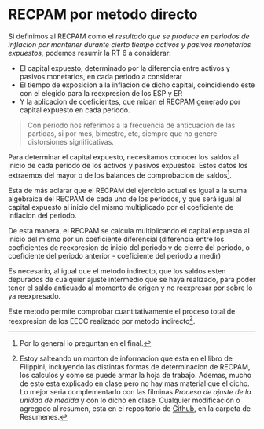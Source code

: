 # RECPAM por metodo directo 

Si definimos al RECPAM como el *resultado que se produce en periodos de inflacion por mantener durante cierto tiempo activos y pasivos monetarios expuestos,* podemos resumir la RT 6 a considerar: 

- El capital expuesto, determinado por la diferencia entre activos y pasivos monetarios, en cada periodo a considerar
- El tiempo de exposicion a la inflacion de dicho capital, coincidiendo este con el elegido para la reexpresion de los ESP y ER 
- Y la aplicacion de coeficientes, que midan el RECPAM generado por capital expuesto en cada periodo. 

> Con periodo nos referimos a la frecuencia de anticuacion de las partidas, si por mes, bimestre, etc, siempre que no genere distorsiones significativas.

Para determinar el capital expuesto, necesitamos conocer los saldos al inicio de cada periodo de los activos y pasivos expuestos. Estos datos los extraemos del mayor o de los balances de comprobacion de saldos[^1].

Esta de más aclarar que el RECPAM del ejercicio actual es igual a la suma algebraica del RECPAM de cada uno de los periodos, y que será igual al capital expuesto al inicio del mismo multiplicado por el coeficiente de inflacion del periodo.  

De esta manera, el RECPAM se calcula multiplicando el capital expuesto al inicio del mismo por un coeficiente diferencial \(diferencia entre los coeficientes de reexpresion de inicio del periodo y de cierre del periodo, o coeficiente del periodo anterior - coeficiente del periodo a medir) 

Es necesario, al igual que el metodo indirecto, que los saldos esten depurados de cualquier ajuste intermedio que se haya realizado, para poder tener el saldo anticuado al momento de origen y no reexpresar por sobre lo ya reexpresado. 

Este metodo permite comprobar cuantitativamente el proceso total de reexpresion de los EECC realizado por metodo indirecto[^Info].

[^1]: Por lo general lo preguntan en el final.

[^Info]: Estoy salteando un monton de informacion que esta en el libro de Filippini, incluyendo las distintas formas de determinacion de RECPAM, los calculos y como se puede armar la hoja de trabajo. Ademas, mucho de esto esta explicado en clase pero no hay mas material que el dicho. Lo mejor seria complementarlo con las filminas *Proceso de ajuste de la unidad de medida* y con lo dicho en clase. Cualquier modificacion o agregado al resumen, esta en el repositorio de [Github](https://github.com/Axtris/Universidad/), en la carpeta de Resumenes.
